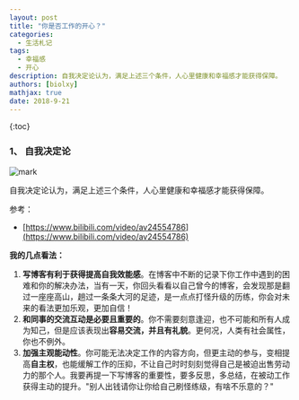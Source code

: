 ```yaml
---
layout: post
title: "你是否工作的开心？"
categories: 
  - 生活札记 
tags: 
  - 幸福感 
  - 开心
description: 自我决定论认为，满足上述三个条件，人心里健康和幸福感才能获得保障。
authors: [biolxy]
mathjax: true
date: 2018-9-21
---
```


{:toc}







### 1、 自我决定论

![mark](https://img-blog.csdn.net/20180921232338694?watermark/2/text/aHR0cHM6Ly9ibG9nLmNzZG4ubmV0L2xpeGlhbmd5b25nMTIz/font/5a6L5L2T/fontsize/400/fill/I0JBQkFCMA==/dissolve/70)

自我决定论认为，满足上述三个条件，人心里健康和幸福感才能获得保障。

参考：

- [https://www.bilibili.com/video/av24554786](https://www.bilibili.com/video/av24554786)

**我的几点看法：**

1. **写博客有利于获得提高自我效能感**。在博客中不断的记录下你工作中遇到的困难和你的解决办法，当有一天，你回头看看以自己曾今的博客，会发现那是翻过一座座高山，趟过一条条大河的足迹，是一点点打怪升级的历练，你会对未来的看法更加乐观，更加自信！
2. **和同事的交流互动是必要且重要的**。你不需要刻意逢迎，也不可能和所有人成为知己，但是应该表现出**容易交流，并且有礼貌**。更何况，人类有社会属性，你也不例外。
3. **加强主观能动性**。你可能无法决定工作的内容方向，但更主动的参与，变相提高**自主权**，也能缓解工作的压抑，不让自己时时刻刻觉得自己是被迫出售劳动力的那个人。我要再提一下写博客的重要性，要多反思，多总结，在被动工作获得主动的提升。"别人出钱请你让你给自己刷怪练级，有啥不乐意的？"
